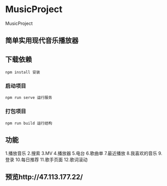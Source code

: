 # MusicProject
MusicProject

## 简单实用现代音乐播放器
## 下载依赖
```
npm install 安装
```
### 启动项目
```
npm run serve 运行服务
```
### 打包项目
```
npm run build 运行结构
```
## 功能
1.播放音乐
2.搜索
3.MV
4.播放器
5.电台
6.歌曲单
7.最近播放
8.我喜欢的音乐
9.登录
10.每日推荐
11.歌手页面
12.歌词滚动
## 预览http://47.113.177.22/
